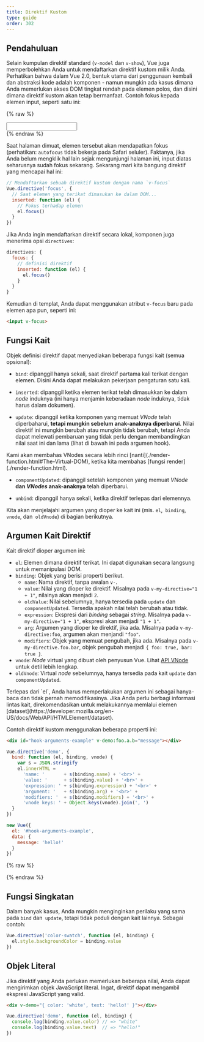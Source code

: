 ```yaml
---
title: Direktif Kustom
type: guide
order: 302
---
```


## Pendahuluan

Selain kumpulan direktif standard (`v-model` dan `v-show`), Vue juga memperbolehkan Anda untuk mendaftarkan direktif kustom milik Anda. Perhatikan bahwa dalam Vue 2.0, bentuk utama dari penggunaan kembali dan abstraksi kode adalah komponen - namun mungkin ada kasus dimana Anda memerlukan akses DOM tingkat rendah pada elemen polos, dan disini dimana direktif kustom akan tetap bermanfaat. Contoh fokus kepada elemen input, seperti satu ini:

{% raw %}
<div id="simplest-directive-example" class="demo">
  <input v-focus>
</div>
<script>
Vue.directive('focus', {
  inserted: function (el) {
    el.focus()
  }
})
new Vue({
  el: '#simplest-directive-example'
})
</script>
{% endraw %}

Saat halaman dimuat, elemen tersebut akan mendapatkan fokus (perhatikan: `autofocus` tidak bekerja pada Safari seluler). Faktanya, jika Anda belum mengklik hal lain sejak mengunjungi halaman ini, input diatas seharusnya sudah fokus sekarang. Sekarang mari kita bangung direktif yang mencapai hal ini:

``` js
// Mendaftarkan sebuah direktif kustom dengan nama `v-focus`
Vue.directive('focus', {
  // Saat elemen yang terikat dimasukan ke dalam DOM...
  inserted: function (el) {
    // Fokus terhadap elemen
    el.focus()
  }
})
```

Jika Anda ingin mendaftarkan direktif secara lokal, komponen juga menerima opsi `directives`:

``` js
directives: {
  focus: {
    // definisi direktif
    inserted: function (el) {
      el.focus()
    }
  }
}
```

Kemudian di templat, Anda dapat menggunakan atribut `v-focus` baru pada elemen apa pun, seperti ini:


``` html
<input v-focus>
```
 
## Fungsi Kait

Objek definisi direktif dapat menyediakan beberapa fungsi kait (semua opsional):


- `bind`: dipanggil hanya sekali, saat direktif partama kali terikat dengan elemen. Disini Anda dapat melakukan pekerjaan pengaturan satu kali.

- `inserted`: dipanggil ketika elemen terikat telah dimasukkan ke dalam *node* induknya (ini hanya menjamin keberadaan *node* induknya, tidak harus dalam dokumen).

- `update`: dipanggil ketika komponen yang memuat *VNode* telah diperbaharui, __tetapi mungkin sebelum anak-anaknya diperbarui__. Nilai direktif ini mungkin berubah atau mungkin tidak berubah, tetapi Anda dapat melewati pembaruan yang tidak perlu dengan membandingkan nilai saat ini dan lama (lihat di bawah ini pada argumen hook).

<p class="tip">Kami akan membahas VNodes secara lebih rinci [nanti](./render-function.html#The-Virtual-DOM), ketika kita membahas [fungsi render](./render-function.html).</p>

- `componentUpdated`: dipanggil setelah komponen yang memuat *VNode* __dan *VNodes* anak-anaknya__ telah diperbarui.

- `unbind`: dipanggil hanya sekali, ketika direktif terlepas dari elemennya.

Kita akan menjelajahi argumen yang dioper ke kait ini (mis. `el`,` binding`, `vnode`, dan` oldVnode`) di bagian berikutnya.


## Argumen Kait Direktif

Kait direktif dioper argumen ini:

- `el`: Elemen dimana direktif terikat. Ini dapat digunakan secara langsung untuk memanipulasi DOM.
- `binding`: Objek yang berisi properti berikut.
  - `name`: Nama direktif, tanpa awalan `v-`.
  - `value`: Nilai yang dioper ke direktif. Misalnya pada `v-my-directive="1 + 1"`, nilainya akan menjadi `2`.
  - `oldValue`: Nilai sebelumnya, hanya tersedia pada `update` dan `componentUpdated`. Tersedia apakah nilai telah berubah atau tidak.
  - `expression`: Ekspresi dari *binding* sebagai *string*. Misalnya pada `v-my-directive="1 + 1"`, ekspresi akan menjadi `"1 + 1"`.
  - `arg`: Argumen yang dioper ke direktif, jika ada. Misalnya pada `v-my-directive:foo`, argumen akan menjandi `"foo"`.
  - `modifiers`: Objek yang memuat pengubah, jika ada. Misalnya pada `v-my-directive.foo.bar`, objek pengubah menjadi `{ foo: true, bar: true }`.
- `vnode`: *Node* virtual yang dibuat oleh penyusun Vue. Lihat [API VNode](../api/#VNode-Interface) untuk detil lebih lengkap.
- `oldVnode`: Virtual *node* sebelumnya, hanya tersedia pada kait `update` dan `componentUpdated`.

<p class="tip">Terlepas dari `el`, Anda harus memperlakukan argumen ini sebagai hanya-baca dan tidak pernah memodifikasinya. Jika Anda perlu berbagi informasi lintas kait, direkomendasikan untuk melakukannya memlalui elemen [dataset](https://developer.mozilla.org/en-US/docs/Web/API/HTMLElement/dataset).</p>

Contoh direktif kustom menggunakan beberapa properti ini:

``` html
<div id="hook-arguments-example" v-demo:foo.a.b="message"></div>
```

``` js
Vue.directive('demo', {
  bind: function (el, binding, vnode) {
    var s = JSON.stringify
    el.innerHTML =
      'name: '       + s(binding.name) + '<br>' +
      'value: '      + s(binding.value) + '<br>' +
      'expression: ' + s(binding.expression) + '<br>' +
      'argument: '   + s(binding.arg) + '<br>' +
      'modifiers: '  + s(binding.modifiers) + '<br>' +
      'vnode keys: ' + Object.keys(vnode).join(', ')
  }
})

new Vue({
  el: '#hook-arguments-example',
  data: {
    message: 'hello!'
  }
})
```

{% raw %}
<div id="hook-arguments-example" v-demo:foo.a.b="message" class="demo"></div>
<script>
Vue.directive('demo', {
  bind: function (el, binding, vnode) {
    var s = JSON.stringify
    el.innerHTML =
      'name: '       + s(binding.name) + '<br>' +
      'value: '      + s(binding.value) + '<br>' +
      'expression: ' + s(binding.expression) + '<br>' +
      'argument: '   + s(binding.arg) + '<br>' +
      'modifiers: '  + s(binding.modifiers) + '<br>' +
      'vnode keys: ' + Object.keys(vnode).join(', ')
  }
})
new Vue({
  el: '#hook-arguments-example',
  data: {
    message: 'hello!'
  }
})
</script>
{% endraw %}

## Fungsi Singkatan

Dalam banyak kasus, Anda mungkin menginginkan perilaku yang sama pada `bind` dan` update`, tetapi tidak peduli dengan kait lainnya. Sebagai contoh:

``` js
Vue.directive('color-swatch', function (el, binding) {
  el.style.backgroundColor = binding.value
})
```

## Objek Literal

Jika direktif yang Anda perlukan memerlukan beberapa nilai, Anda dapat mengirimkan objek JavaScript literal. Ingat, direktif dapat mengambil ekspresi JavaScript yang valid.

``` html
<div v-demo="{ color: 'white', text: 'hello!' }"></div>
```

``` js
Vue.directive('demo', function (el, binding) {
  console.log(binding.value.color) // => "white"
  console.log(binding.value.text)  // => "hello!"
})
```
